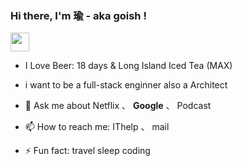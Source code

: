 ### Hi there, I'm 瑜 - aka goish !

<!--
**goish135/goish135** is a ✨ _special_ ✨ repository because its `README.md` (this file) appears on your GitHub profile.

Here are some ideas to get you started:

- 🔭 I’m currently working on ...
- 🌱 I’m currently learning ...
- 👯 I’m looking to collaborate on ...
- 🤔 I’m looking for help with ...
- 💬 Ask me about ...
- 📫 How to reach me: ...
- 😄 Pronouns: ...
- ⚡ Fun fact: ...
-->

 <img src="https://emojis.slackmojis.com/emojis/images/1593555389/9579/blob_excited.gif?1593555389" width="30"/>
 
- I Love Beer: 18 days & Long Island Iced Tea (MAX)


- i want to be a full-stack enginner also a Architect
- 💬 Ask me about Netflix 、 **Google** 、 Podcast
- 📫 How to reach me: IThelp 、 mail

- ⚡ Fun fact: travel sleep coding 
